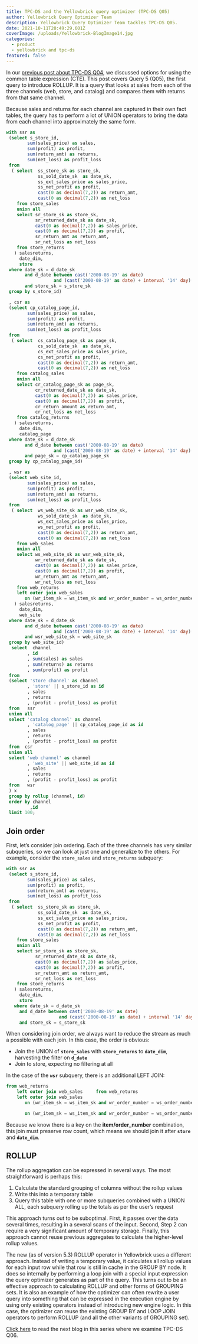 ```yaml
---
title: TPC-DS and the Yellowbrick query optimizer (TPC-DS Q05)
author: Yellowbrick Query Optimizer Team
description: Yellowbrick Query Optimizer Team tackles TPC-DS Q05.
date: 2021-10-11T20:49:29.601Z
coverImage: /uploads/Yellowbrick-BlogImage14.jpg
categories:
  - product
  - yellowbrick and tpc-ds
featured: false
---
```

In our [previous post about TPC-DS Q04](https://www.yellowbrick.com/blog/tpc-ds-and-the-yellowbrick-query-optimizer-tpc-ds-q04/), we discussed options for using the common table expression (CTE). This post covers Query 5 (Q05), the first query to introduce ROLLUP. It is a query that looks at sales from each of the three channels (web, store, and catalog) and compares them with returns from that same channel.

Because sales and returns for each channel are captured in their own fact tables, the query has to perform a lot of UNION operators to bring the data from each channel into approximately the same form.

```sql
with ssr as
 (select s_store_id,
        sum(sales_price) as sales,
        sum(profit) as profit,
        sum(return_amt) as returns,
        sum(net_loss) as profit_loss
 from
  ( select  ss_store_sk as store_sk,
            ss_sold_date_sk  as date_sk,
            ss_ext_sales_price as sales_price,
            ss_net_profit as profit,
            cast(0 as decimal(7,2)) as return_amt,
            cast(0 as decimal(7,2)) as net_loss
    from store_sales
    union all
    select sr_store_sk as store_sk,
           sr_returned_date_sk as date_sk,
           cast(0 as decimal(7,2)) as sales_price,
           cast(0 as decimal(7,2)) as profit,
           sr_return_amt as return_amt,
           sr_net_loss as net_loss
    from store_returns
   ) salesreturns,
     date_dim,
     store
 where date_sk = d_date_sk
       and d_date between cast('2000-08-19' as date) 
                  and (cast('2000-08-19' as date) + interval '14' day)
       and store_sk = s_store_sk
 group by s_store_id)

 , csr as
 (select cp_catalog_page_id,
        sum(sales_price) as sales,
        sum(profit) as profit,
        sum(return_amt) as returns,
        sum(net_loss) as profit_loss
 from
  ( select  cs_catalog_page_sk as page_sk,
            cs_sold_date_sk  as date_sk,
            cs_ext_sales_price as sales_price,
            cs_net_profit as profit,
            cast(0 as decimal(7,2)) as return_amt,
            cast(0 as decimal(7,2)) as net_loss
    from catalog_sales
    union all
    select cr_catalog_page_sk as page_sk,
           cr_returned_date_sk as date_sk,
           cast(0 as decimal(7,2)) as sales_price,
           cast(0 as decimal(7,2)) as profit,
           cr_return_amount as return_amt,
           cr_net_loss as net_loss
    from catalog_returns
   ) salesreturns,
     date_dim,
     catalog_page
 where date_sk = d_date_sk
       and d_date between cast('2000-08-19' as date)
                  and (cast('2000-08-19' as date) + interval '14' day)
       and page_sk = cp_catalog_page_sk
 group by cp_catalog_page_id)

 , wsr as
 (select web_site_id,
        sum(sales_price) as sales,
        sum(profit) as profit,
        sum(return_amt) as returns,
        sum(net_loss) as profit_loss
 from
  ( select  ws_web_site_sk as wsr_web_site_sk,
            ws_sold_date_sk  as date_sk,
            ws_ext_sales_price as sales_price,
            ws_net_profit as profit,
            cast(0 as decimal(7,2)) as return_amt,
            cast(0 as decimal(7,2)) as net_loss
    from web_sales
    union all
    select ws_web_site_sk as wsr_web_site_sk,
           wr_returned_date_sk as date_sk,
           cast(0 as decimal(7,2)) as sales_price,
           cast(0 as decimal(7,2)) as profit,
           wr_return_amt as return_amt,
           wr_net_loss as net_loss
    from web_returns 
    left outer join web_sales 
       on (wr_item_sk = ws_item_sk and wr_order_number = ws_order_number)
   ) salesreturns,
     date_dim,
     web_site
 where date_sk = d_date_sk
       and d_date between cast('2000-08-19' as date)
                  and (cast('2000-08-19' as date) + interval '14' day)
       and wsr_web_site_sk = web_site_sk
 group by web_site_id)
  select  channel
        , id
        , sum(sales) as sales
        , sum(returns) as returns
        , sum(profit) as profit
 from 
 (select 'store channel' as channel
        , 'store' || s_store_id as id
        , sales
        , returns
        , (profit - profit_loss) as profit
 from   ssr
 union all
 select 'catalog channel' as channel
        , 'catalog_page' || cp_catalog_page_id as id
        , sales
        , returns
        , (profit - profit_loss) as profit
 from  csr
 union all
 select 'web channel' as channel
        , 'web_site' || web_site_id as id
        , sales
        , returns
        , (profit - profit_loss) as profit
 from   wsr
 ) x
 group by rollup (channel, id)
 order by channel
         ,id
 limit 100;
```

## Join order

First, let’s consider join ordering. Each of the three channels has very similar subqueries, so we can look at just one and generalize to the others. For example, consider the `store_sales` and `store_returns` subquery:

```sql
with ssr as
 (select s_store_id,
        sum(sales_price) as sales,
        sum(profit) as profit,
        sum(return_amt) as returns,
        sum(net_loss) as profit_loss
 from
  ( select  ss_store_sk as store_sk,
            ss_sold_date_sk  as date_sk,
            ss_ext_sales_price as sales_price,
            ss_net_profit as profit,
            cast(0 as decimal(7,2)) as return_amt,
            cast(0 as decimal(7,2)) as net_loss
    from store_sales
    union all
    select sr_store_sk as store_sk,
           sr_returned_date_sk as date_sk,
           cast(0 as decimal(7,2)) as sales_price,
           cast(0 as decimal(7,2)) as profit,
           sr_return_amt as return_amt,
           sr_net_loss as net_loss
    from store_returns
   ) salesreturns,
     date_dim,
     store
   where date_sk = d_date_sk
     and d_date between cast('2000-08-19' as date) 
                    and (cast('2000-08-19' as date) + interval '14' day)
     and store_sk = s_store_sk
```

When considering join order, we always want to reduce the stream as much a possible with each join. In this case, the order is obvious:

* Join the UNION of **`store_sales`** with **`store_returns`** to **`date_dim`**, harvesting the filter on **`d_date`**
* Join to store, expecting no filtering at all

In the case of the **`wsr`** subquery, there is an additional LEFT JOIN:

```sql
from web_returns 
    left outer join web_sales     from web_returns 
    left outer join web_sales 
       on (wr_item_sk = ws_item_sk and wr_order_number = ws_order_number)

       on (wr_item_sk = ws_item_sk and wr_order_number = ws_order_number
```

Because we know there is a key on the **item/order_number** combination, this join must preserve row count, which means we should join it after **`store`** and **`date_dim`**.

## ROLLUP

The rollup aggregation can be expressed in several ways. The most straightforward is perhaps this: 

1. Calculate the standard grouping of columns without the rollup values
2. Write this into a temporary table
3. Query this table with one or more subqueries combined with a UNION ALL, each subquery rolling up the totals as per the user’s request

This approach turns out to be suboptimal. First, it passes over the data several times, resulting in a several scans of the input. Second, Step 2 can require a very significant amount of temporary storage. Finally, this approach cannot reuse previous aggregates to calculate the higher-level rollup values.

The new (as of version 5.3) ROLLUP operator in Yellowbrick uses a different approach. Instead of writing a temporary value, it calculates all rollup values for each input row while that row is still in cache in the GROUP BY node. It does so internally by performing a loop join with a special input expression the query optimizer generates as part of the query. This turns out to be an effective approach to calculating ROLLUP and other forms of GROUPING sets. It is also an example of how the optimizer can often rewrite a user query into something that can be expressed in the execution engine by using only existing operators instead of introducing new engine logic. In this case, the optimizer can reuse the existing GROUP BY and LOOP JOIN operators to perform ROLLUP (and all the other variants of GROUPING set).

[Click here](https://www.yellowbrick.com/blog/tpc-ds-and-the-yellowbrick-query-optimizer-tpc-ds-q06/) to read the next blog in this series where we examine TPC-DS Q06.